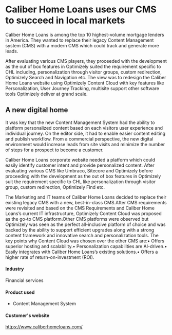 # Caliber Home Loans uses our CMS to succeed in local markets

Caliber Home Loans is among the top 10 highest-volume mortgage lenders in
America. They wanted to replace their legacy Content Management system (CMS)
with a modern CMS which could track and generate more leads.

After evaluating various CMS players, they proceeded with the development as the
out of box features in Optimizely suited the requirement specific to CHL
including, personalization through visitor groups, custom redirection,
Optimizely Search and Navigation etc. The view was to redesign the Caliber Home
Loans website using Optimizely Content Cloud with key features like
Personalization, User Journey Tracking, multisite support other software tools
Optimizely deliver at grand scale.

## A new digital home

It was key that the new Content Management System had the ability to platform
personalized content based on each visitors user experience and individual
journey. On the editor side, it had to enable easier content editing and publish
workflow. From a commercial perspective, the new digital environment would
increase leads from site visits and minimize the number of steps for a prospect
to become a customer.

Caliber Home Loans corporate website needed a platform which could easily
identify customer intent and provide personalized content. After evaluating
various CMS like Umbraco, Sitecore and Optimizely before proceeding with the
development as the out of box features in Optimizely suit the requirement
specific to CHL like personalization through visitor group, custom redirection,
Optimizely Find etc.

The Marketing and IT teams of Caliber Home Loans decided to replace their
existing legacy CMS with a new, best-in-class CMS.After CMS requirements were
revisited and based on the CMS Requirements and Caliber Home Loans’s current IT
infrastructure, Optimizely Content Cloud was proposed as the go-to CMS
platform.Other CMS platforms were observed but Optimizely was seen as the
perfect all-inclusive platform of choice and was backed by the ability to
support efficient upgrades along with a strong content framework and innovative
search and personalization tools. The key points why Content Cloud was chosen
over the other CMS are:• Offers superior hosting and scalability.•
Personalization capabilities are AI-driven.• Easily integrates with Caliber Home
Loans’s existing solutions.• Offers a higher rate of return-on-investment (ROI).

#### Industry

Financial services

#### Product used

- Content Management System

#### Customer's website

https://www.caliberhomeloans.com/
